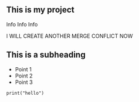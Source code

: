 ## This is my project
Info Info Info

I WILL CREATE ANOTHER MERGE CONFLICT NOW
## This is a subheading

- Point 1
- Point 2
- Point 3

```three back ticks are a code block
print("hello")
```

  

